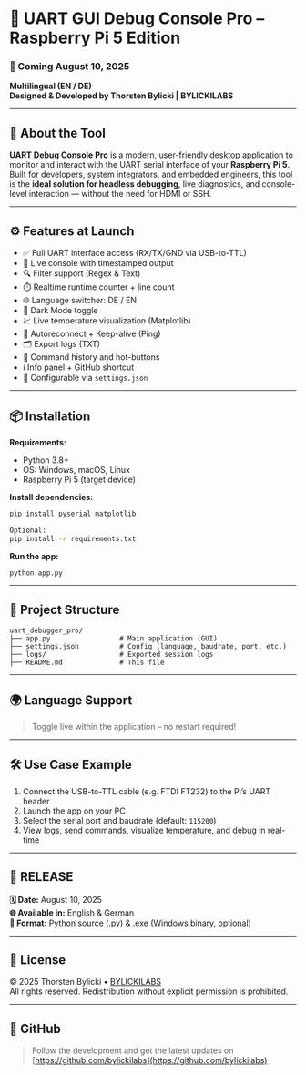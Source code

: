 
# 🔧 UART GUI Debug Console Pro – Raspberry Pi 5 Edition

### 📅 Coming August 10, 2025  
**Multilingual (EN / DE)**  
**Designed & Developed by Thorsten Bylicki | BYLICKILABS**

---

## 🚀 About the Tool

**UART Debug Console Pro** is a modern, user-friendly desktop application to monitor and interact with the UART serial interface of your **Raspberry Pi 5**.  
Built for developers, system integrators, and embedded engineers, this tool is the **ideal solution for headless debugging**, live diagnostics, and console-level interaction — without the need for HDMI or SSH.

---

## ⚙️ Features at Launch

- ✅ Full UART interface access (RX/TX/GND via USB-to-TTL)
- 🧪 Live console with timestamped output
- 🔍 Filter support (Regex & Text)
- ⏱️ Realtime runtime counter + line count
- 🌐 Language switcher: DE / EN
- 🎨 Dark Mode toggle
- 📈 Live temperature visualization (Matplotlib)
- 🔁 Autoreconnect + Keep-alive (Ping)
- 🗂 Export logs (TXT)
- 🧠 Command history and hot-buttons
- ℹ️ Info panel + GitHub shortcut
- 📄 Configurable via `settings.json`

---

## 📦 Installation

**Requirements:**

- Python 3.8+
- OS: Windows, macOS, Linux
- Raspberry Pi 5 (target device)

**Install dependencies:**

```bash
pip install pyserial matplotlib

Optional:
pip install -r requirements.txt
```

**Run the app:**

```bash
python app.py
```

---

## 📁 Project Structure

```
uart_debugger_pro/
├── app.py                 # Main application (GUI)
├── settings.json          # Config (language, baudrate, port, etc.)
├── logs/                  # Exported session logs
├── README.md              # This file
```

---

## 🌍 Language Support

> Toggle live within the application – no restart required!

---

## 🛠 Use Case Example

1. Connect the USB-to-TTL cable (e.g. FTDI FT232) to the Pi’s UART header
2. Launch the app on your PC
3. Select the serial port and baudrate (default: `115200`)
4. View logs, send commands, visualize temperature, and debug in real-time

---

## 📅 RELEASE

**🗓️ Date:** August 10, 2025  
**🌐 Available in:** English & German  
**📁 Format:** Python source (.py) & .exe (Windows binary, optional)

---

## 🧾 License

© 2025 Thorsten Bylicki • [BYLICKILABS](https://github.com/bylickilabs)  
All rights reserved. Redistribution without explicit permission is prohibited.

---

## 🔗 GitHub

> Follow the development and get the latest updates on  
[https://github.com/bylickilabs](https://github.com/bylickilabs)
